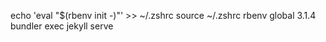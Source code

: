 echo 'eval "$(rbenv init -)"' >> ~/.zshrc
source ~/.zshrc
rbenv global 3.1.4
bundler exec jekyll serve